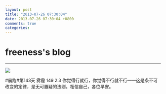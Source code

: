 ```yaml
---
layout: post
title: "2013-07-26 07:30:04"
date: 2013-07-26 07:30:04 +0800
comments: true
categories: 
---
```


# freeness's blog

----------

![](http://okqmqrbgo.bkt.clouddn.com/201307260730041.jpg)

>
\#晨跑\#第143天 雾霾 149 2.3 你觉得行就行，你觉得不行就不行——这是条不可改变的定律，是无可置疑的法则。相信自己，各位早安。